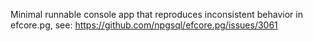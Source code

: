 Minimal runnable console app that reproduces inconsistent behavior in efcore.pg, see: https://github.com/npgsql/efcore.pg/issues/3061
